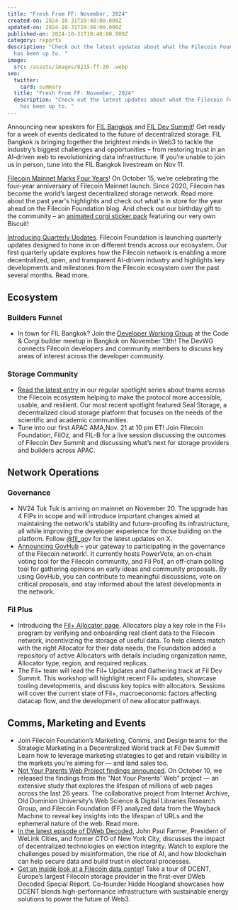 ```yaml
---
title: "Fresh From FF: November, 2024"
created-on: 2024-10-31T19:48:00.000Z
updated-on: 2024-10-31T19:48:00.000Z
published-on: 2024-10-31T19:48:00.000Z
category: reports
description: "Check out the latest updates about what the Filecoin Foundation
  has been up to. "
image:
  src: /assets/images/0215-ff-20-.webp
seo:
  twitter:
    card: summary
  title: "Fresh From FF: November, 2024"
  description: "Check out the latest updates about what the Filecoin Foundation
    has been up to. "
---
```

Announcing new speakers for [FIL Bangkok](https://lu.ma/aqyqwupe?utm_source=upload.fil.org&utm_medium=referral&utm_campaign=collaboration-with-aethir-solana-leverages-filecoin-and-zk-storage-and-more-from-singapore) and [FIL Dev Summit](https://www.fildev.io/FDS-5)! Get ready for a week of events dedicated to the future of decentralized storage. FIL Bangkok is bringing together the brightest minds in Web3 to tackle the industry’s biggest challenges and opportunities – from restoring trust in an AI-driven web to revolutionizing data infrastructure. If you’re unable to join us in person, tune into the FIL Bangkok livestream on Nov 11. 

[Filecoin Mainnet Marks Four Years](https://www.fil.org/blog/filecoin-mainnet-marks-four-years)! On October 15, we’re celebrating the four-year anniversary of Filecoin Mainnet launch. Since 2020, Filecoin has become the world’s largest decentralized storage network. Read more about the past year's highlights and check out what's in store for the year ahead on the Filecoin Foundation blog. And check out our birthday gift to the community – an [animated corgi sticker pack](https://hub.fil.org/stickers) featuring our very own Biscuit! 

[Introducing Quarterly Updates](https://www.fil.org/blog/filecoin-foundation-quarterly-update-october-2024). Filecoin Foundation is launching quarterly updates designed to hone in on different trends across our ecosystem. Our first quarterly update explores how the Filecoin network is enabling a more decentralized, open, and transparent AI-driven industry and highlights key developments and milestones from the Filecoin ecosystem over the past several months. Read more. 

## Ecosystem 

### Builders Funnel

* In town for FIL Bangkok? Join the [Developer Working Group](https://github.com/filecoin-project/DeveloperWG) at the Code & Corgi builder meetup in Bangkok on November 13th! The DevWG connects Filecoin developers and community members to discuss key areas of interest across the developer community. 

### Storage Community 

* [Read the latest entry](https://www.fil.org/blog/spotlight-seal-storage) in our regular spotlight series about teams across the Filecoin ecosystem helping to make the protocol more accessible, usable, and resilient. Our most recent spotlight featured Seal Storage, a decentralized cloud storage platform that focuses on the needs of the scientific and academic communities. 
* Tune into our first APAC AMA,Nov. 21 at 10 pm ET! Join Filecoin Foundation, FilOz, and FIL-B for a live session discussing the outcomes of Filecoin Dev Summit and discussing what’s next for storage providers and builders across APAC. 

## Network Operations

### Governance

* NV24 Tuk Tuk is arriving on mainnet on November 20. The upgrade has 4 FIPs in scope and will introduce important changes aimed at maintaining the network's stability and future-proofing its infrastructure, all while improving the developer experience for those building on the platform. Follow [@fil_go](https://x.com/fil_gov)v for the latest updates on X.
* [Announcing GovHub](https://www.fil.org/governance/govhub) – your gateway to participating in the governance of the Filecoin network!. It currently hosts PowerVote, an on-chain voting tool for the Filecoin community, and Fil Poll, an off-chain polling tool for gathering opinions on early ideas and community proposals. By using GovHub, you can contribute to meaningful discussions, vote on critical proposals, and stay informed about the latest developments in the network.

### Fil Plus

* Introducing the [Fil+ Allocator page](https://www.fil.org/filecoin-plus/allocators). Allocators play a key role in the Fil+ program by verifying and onboarding real client data to the Filecoin network, incentivizing the storage of useful data. To help clients match with the right Allocator for their data needs, the Foundation added a repository of active Allocators with details including organization name, Allocator type, region, and required replicas. 
* The Fil+ team will lead the Fil+ Updates and Gathering track at Fil Dev Summit. This workshop will highlight recent Fil+ updates, showcase tooling developments, and discuss key topics with allocators. Sessions will cover the current state of Fil+, macroeconomic factors affecting datacap flow, and the development of new allocator pathways. 

## Comms, Marketing and Events

* Join Filecoin Foundation’s Marketing, Comms, and Design teams for the Strategic Marketing in a Decentralized World track at Fil Dev Summit! Learn how to  leverage marketing strategies to get and retain visibility in the markets you're aiming for –– and land sales too. 
* [Not Your Parents Web Project findings announced](https://www.fil.org/blog/the-web-isn-t-forever-new-research-findings-from-not-your-parents-web-project). On October 10, we released the findings from the "Not Your Parents' Web" project –– an extensive study that explores the lifespan of millions of web pages across the last 26 years. The collaborative project from Internet Archive, Old Dominion University’s Web Science & Digital Libraries Research Group, and Filecoin Foundation (FF) analyzed data from the Wayback Machine to reveal key insights into the lifespan of URLs and the ephemeral nature of the web. Read more. 
* [In the latest episode of DWeb Decoded](https://youtu.be/zaSGEkHgvCc?feature=shared), John Paul Farmer, President of WeLink Cities, and former CTO of New York City, discusses the impact of decentralized technologies on election integrity. Watch to explore the challenges posed by misinformation, the rise of AI, and how blockchain can help secure data and build trust in electoral processes.
* [Get an inside look at a Filecoin data center](https://youtu.be/ZTWiicsYVOY?feature=shared)! Take a tour of DCENT, Europe’s largest Filecoin storage provider in the first-ever DWeb Decoded Special Report. Co-founder Hidde Hoogland showcases how DCENT blends high-performance infrastructure with sustainable energy solutions to power the future of Web3.
